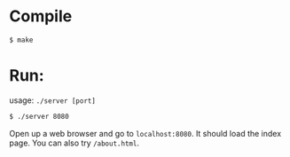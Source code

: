 # Compile
```sh
$ make
```

# Run:
usage: `./server [port]`
```sh
$ ./server 8080
```

Open up a web browser and go to `localhost:8080`. It should load the index page. You can also try `/about.html`.
